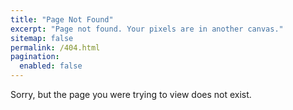 ```yaml
---
title: "Page Not Found"
excerpt: "Page not found. Your pixels are in another canvas."
sitemap: false
permalink: /404.html
pagination:
  enabled: false
---
```


Sorry, but the page you were trying to view does not exist.